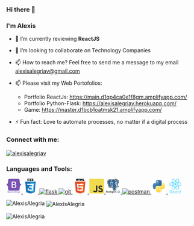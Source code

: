 ### Hi there 👋
### I'm Alexis

- 🌱 I’m currently reviewing **ReactJS**
- 👯 I’m looking to collaborate on Technology Companies
- 📫 How to reach me? Feel free to send me a message to my email alexisalegriav@gmail.com
- 📫 Please visit my Web Portofolios:
  -  Portfolio ReactJs:         https://main.d1qp4ca0e1f8gm.amplifyapp.com/
  -  Portfolio Python-Flask:    https://alexisalegriav.herokuapp.com/
  -  Game:                      https://master.d1bcb1oatmsk21.amplifyapp.com/

- ⚡ Fun fact: Love to automate processes, no matter if a digital process

<h3 align="left">Connect with me:</h3>
<p align="left">
<a href="https://linkedin.com/in/alexisalegriav" target="_blank"><img align="center" src="https://raw.githubusercontent.com/rahuldkjain/github-profile-readme-generator/master/src/images/icons/Social/linked-in-alt.svg" alt="alexisalegriav" height="30" width="40" /></a>
</p>

<h3 align="left">Languages and Tools:</h3>
<p align="left"> <a href="https://getbootstrap.com" target="_blank" rel="noreferrer"> <img src="https://raw.githubusercontent.com/devicons/devicon/master/icons/bootstrap/bootstrap-plain-wordmark.svg" alt="bootstrap" width="40" height="40"/> </a> <a href="https://www.w3schools.com/css/" target="_blank" rel="noreferrer"> <img src="https://raw.githubusercontent.com/devicons/devicon/master/icons/css3/css3-original-wordmark.svg" alt="css3" width="40" height="40"/> </a> <a href="https://flask.palletsprojects.com/" target="_blank" rel="noreferrer"> <img src="https://www.vectorlogo.zone/logos/pocoo_flask/pocoo_flask-icon.svg" alt="flask" width="40" height="40"/> </a> <a href="https://git-scm.com/" target="_blank" rel="noreferrer"> <img src="https://www.vectorlogo.zone/logos/git-scm/git-scm-icon.svg" alt="git" width="40" height="40"/> </a> <a href="https://www.w3.org/html/" target="_blank" rel="noreferrer"> <img src="https://raw.githubusercontent.com/devicons/devicon/master/icons/html5/html5-original-wordmark.svg" alt="html5" width="40" height="40"/> </a> <a href="https://developer.mozilla.org/en-US/docs/Web/JavaScript" target="_blank" rel="noreferrer"> <img src="https://raw.githubusercontent.com/devicons/devicon/master/icons/javascript/javascript-original.svg" alt="javascript" width="40" height="40"/> </a> <a href="https://www.postgresql.org" target="_blank" rel="noreferrer"> <img src="https://raw.githubusercontent.com/devicons/devicon/master/icons/postgresql/postgresql-original-wordmark.svg" alt="postgresql" width="40" height="40"/> </a> <a href="https://postman.com" target="_blank" rel="noreferrer"> <img src="https://www.vectorlogo.zone/logos/getpostman/getpostman-icon.svg" alt="postman" width="40" height="40"/> </a> <a href="https://www.python.org" target="_blank" rel="noreferrer"> <img src="https://raw.githubusercontent.com/devicons/devicon/master/icons/python/python-original.svg" alt="python" width="40" height="40"/> </a> <a href="https://reactjs.org/" target="_blank" rel="noreferrer"> <img src="https://raw.githubusercontent.com/devicons/devicon/master/icons/react/react-original-wordmark.svg" alt="react" width="40" height="40"/> </a> </p>

<p><img align="left" src="https://github-readme-stats.vercel.app/api/top-langs?username=AlexisAlegria&show_icons=true&locale=en&layout=compact" alt="AlexisAlegria" /></p>

<p>&nbsp;<img align="center" src="https://github-readme-stats.vercel.app/api?username=AlexisAlegria&show_icons=true&locale=en" alt="AlexisAlegria" /></p>

<p><img align="center" src="https://github-readme-streak-stats.herokuapp.com/?user=AlexisAlegria&" alt="AlexisAlegria" /></p>
